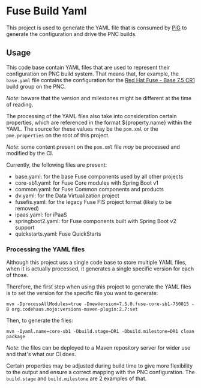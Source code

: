 # Fuse Build Yaml

This project is used to generate the YAML file that is consumed by [PiG](https://gitlab.cee.redhat.com/tcunning/piglet)
to generate the configuration and drive the PNC builds.

## Usage

This code base contain YAML files that are used to represent their configuration on PNC
build system. That means that, for example, the `base.yaml` file contains the configuration
for the [Red Hat Fuse - Base 7.5 CR1](http://orch.psi.redhat.com/pnc-web/#/build-groups/179)
build group on the PNC.

*Note*: beware that the version and milestones might be different at the time of reading.

The processing of the YAML files also take into consideration certain properties, which are
referenced in the format ${property.name} within the YAML. The source for these values may
be the `pom.xml` or the `pme.properties` on the root of this project.

*Note*: some content present on the `pom.xml` file *may* be processed and modified by the
CI.

Currently, the following files are present:

* base.yaml: for the base Fuse components used by all other projects
* core-sb1.yaml: for Fuse Core modules with Spring Boot v1
* common.yaml: for Fuse Common components and products
* dv.yaml: for the Data Virtualization project
* fusefis.yaml: for the legacy Fuse FIS project format (likely to be removed)
* ipaas.yaml: for iPaaS
* springboot2.yaml: for Fuse components built with Spring Boot v2 support
* quickstarts.yaml: Fuse QuickStarts

### Processing the YAML files

Although this project uss a single code base to store multiple YAML files, when it is
actually processed, it generates a single specific version for each of those.

Therefore, the first step when using this project to generate the YAML files is to set the
version for the specific file you want to generate:

```mvn -DprocessAllModules=true -DnewVersion=7.5.0.fuse-core-sb1-750015 -B org.codehaus.mojo:versions-maven-plugin:2.7:set```

Then, to generate the files:

```mvn -Dyaml.name=core-sb1 -Dbuild.stage=DR1 -Dbuild.milestone=DR1 clean package```

*Note*: the files can be deployed to a Maven repository server for wider use and that's what
our CI does.

Certain properties may be adjusted during build time to give more flexibility
to the output and ensure a correct mapping with the PNC configuration. The `build.stage` and
`build.milestone` are 2 examples of that.
